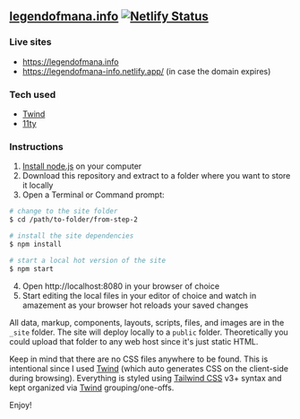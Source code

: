 ## [legendofmana.info](https://legendofmana.info) [![Netlify Status](https://api.netlify.com/api/v1/badges/adad5c62-bc49-4a54-9e64-dfa703207f65/deploy-status)](https://app.netlify.com/sites/legendofmana-info/deploys)

### Live sites
- https://legendofmana.info
- https://legendofmana-info.netlify.app/ (in case the domain expires)

### Tech used
- [Twind](https://twind.style/)
- [11ty](https://11ty.dev/)

### Instructions
1. [Install node.js](https://nodejs.org/) on your computer
2. Download this repository and extract to a folder where you want to store it locally
3. Open a Terminal or Command prompt:

```bash
# change to the site folder
$ cd /path/to-folder/from-step-2

# install the site dependencies
$ npm install

# start a local hot version of the site
$ npm start
```
4. Open http://localhost:8080 in your browser of choice
5. Start editing the local files in your editor of choice and watch in amazement as your browser hot reloads your saved changes

All data, markup, components, layouts, scripts, files, and images are in the `_site` folder. The site will deploy locally to a `public` folder. Theoretically you could upload that folder to any web host since it's just static HTML.

Keep in mind that there are no CSS files anywhere to be found. This is intentional since I used [Twind](https://twind.style/) (which auto generates CSS on the client-side during browsing). Everything is styled using [Tailwind CSS](https://tailwindcss.com/) v3+ syntax and kept organized via [Twind](https://twind.style/) grouping/one-offs.

Enjoy!

